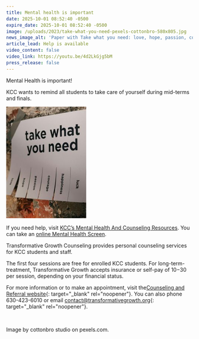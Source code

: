 ```yaml
---
title: Mental health is important
date: 2025-10-01 08:52:40 -0500
expire_date: 2025-10-01 08:52:40 -0500
image: /uploads/2023/take-what-you-need-pexels-cottonbro-580x805.jpg
news_image_alt: 'Paper with Take what you need: love, hope, passion, courage, happiness, luck'
article_lead: Help is available
video_content: false
video_link: https://youtu.be/4d2LkGjg5bM
press_release: false
---
```

Mental Health is important!

KCC wants to remind all students to take care of yourself during mid-terms and finals.

![](/uploads/2023/take-what-you-need-pexels-cottonbro-216x300.jpg)

If you need help, visit [KCC’s Mental Health And Counseling Resources](https://www.kcc.edu/student-resources/counseling-and-referral-services/). You can take an [online Mental Health Screen](https://www.kcc.edu/student-resources/counseling-and-referral-services/#online-confidential-mental-health-screening).

Transformative Growth Counseling provides personal counseling services for KCC students and staff.

The first four sessions are free for enrolled KCC students. For long-term-treatment, Transformative Growth accepts insurance or self-pay of $10-$30 per session, depending on your financial status.

For more information or to make an appointment, visit the[Counseling and Referral website](https://www.kcc.edu/student-resources/counseling-and-referral-services/ "Counseling and Referral website"){: target="_blank" rel="noopener"}. You can also phone 630-423-6010 or email [contact@transformativegrowth.org](mailto:contact@transformativegrowth.org "contact@transformativegrowth.org"){: target="_blank" rel="noopener"}.

&nbsp;

Image by cottonbro studio on pexels.com.